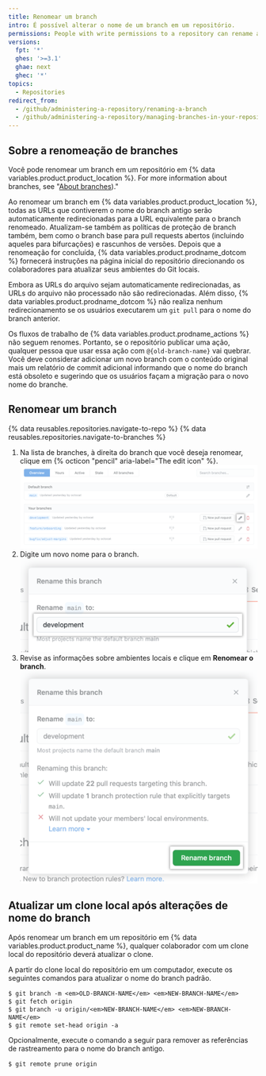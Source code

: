 ```yaml
---
title: Renomear um branch
intro: É possível alterar o nome de um branch em um repositório.
permissions: People with write permissions to a repository can rename a branch in the repository. People with admin permissions can rename the default branch.
versions:
  fpt: '*'
  ghes: '>=3.1'
  ghae: next
  ghec: '*'
topics:
  - Repositories
redirect_from:
  - /github/administering-a-repository/renaming-a-branch
  - /github/administering-a-repository/managing-branches-in-your-repository/renaming-a-branch
---
```


## Sobre a renomeação de branches

Você pode renomear um branch em um repositório em {% data variables.product.product_location %}. For more information about branches, see "[About branches](/pull-requests/collaborating-with-pull-requests/proposing-changes-to-your-work-with-pull-requests/about-branches))."

Ao renomear um branch em {% data variables.product.product_location %}, todas as URLs que contiverem o nome do branch antigo serão automaticamente redirecionadas para a URL equivalente para o branch renomeado. Atualizam-se também as políticas de proteção de branch também, bem como o branch base para pull requests abertos (incluindo aqueles para bifurcações) e rascunhos de versões. Depois que a renomeação for concluída, {% data variables.product.prodname_dotcom %} fornecerá instruções na página inicial do repositório direcionando os colaboradores para atualizar seus ambientes do Git locais.

Embora as URLs do arquivo sejam automaticamente redirecionadas, as URLs do arquivo não processado não são redirecionadas. Além disso, {% data variables.product.prodname_dotcom %} não realiza nenhum redirecionamento se os usuários executarem um `git pull` para o nome do branch anterior.

Os fluxos de trabalho de {% data variables.product.prodname_actions %} não seguem renomes. Portanto, se o repositório publicar uma ação, qualquer pessoa que usar essa ação com `@{old-branch-name}` vai quebrar. Você deve considerar adicionar um novo branch com o conteúdo original mais um relatório de commit adicional informando que o nome do branch está obsoleto e sugerindo que os usuários façam a migração para o novo nome do branche.

## Renomear um branch

{% data reusables.repositories.navigate-to-repo %}
{% data reusables.repositories.navigate-to-branches %}
1. Na lista de branches, à direita do branch que você deseja renomear, clique em {% octicon "pencil" aria-label="The edit icon" %}. ![Ícone do lápis à direita do branch que você deseja renomear](/assets/images/help/branch/branch-rename-edit.png)
1. Digite um novo nome para o branch. ![Campo de texto para digitar o novo nome do branch](/assets/images/help/branch/branch-rename-type.png)
1. Revise as informações sobre ambientes locais e clique em **Renomear o branch**. ![Informações de ambiente local e botão para "Renomear o branch"](/assets/images/help/branch/branch-rename-rename.png)

## Atualizar um clone local após alterações de nome do branch

Após renomear um branch em um repositório em {% data variables.product.product_name %}, qualquer colaborador com um clone local do repositório deverá atualizar o clone.

A partir do clone local do repositório em um computador, execute os seguintes comandos para atualizar o nome do branch padrão.

```shell
$ git branch -m <em>OLD-BRANCH-NAME</em> <em>NEW-BRANCH-NAME</em>
$ git fetch origin
$ git branch -u origin/<em>NEW-BRANCH-NAME</em> <em>NEW-BRANCH-NAME</em>
$ git remote set-head origin -a
```

Opcionalmente, execute o comando a seguir para remover as referências de rastreamento para o nome do branch antigo.
```
$ git remote prune origin
```
